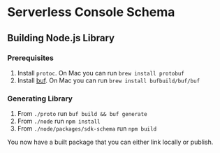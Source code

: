 # Serverless Console Schema


## Building Node.js Library

### Prerequisites

1. Install `protoc`. On Mac you can run `brew install protobuf`
2. Install [buf](https://docs.buf.build/installation). On Mac you can run `brew install bufbuild/buf/buf`

### Generating Library

1. From `./proto` run `buf build && buf generate`
1. From `./node` run `npm install`
2. From `./node/packages/sdk-schema` run `npm build`

You now have a built package that you can either link locally or publish.
